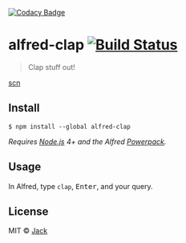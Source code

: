 [![Codacy Badge](https://api.codacy.com/project/badge/Grade/5113b616b39a4d848be92757905b3b81)](https://www.codacy.com/app/jacc/alfred-clap?utm_source=github.com&utm_medium=referral&utm_content=jacc/alfred-clap&utm_campaign=badger)
# alfred-clap [![Build Status](https://travis-ci.org/jacc/alfred-clap.svg?branch=master)](https://travis-ci.org/jacc/alfred-clap)

> Clap stuff out!

[scn](https://github.com/jacc/alfred-clap/blob/master/scn.png)


## Install

```
$ npm install --global alfred-clap
```

*Requires [Node.js](https://nodejs.org) 4+ and the Alfred [Powerpack](https://www.alfredapp.com/powerpack/).*


## Usage

In Alfred, type `clap`, <kbd>Enter</kbd>, and your query.


## License

MIT © [Jack](http://jack.ga)
